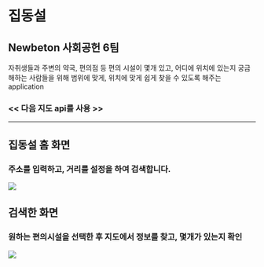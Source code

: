 # 집동설 
## Newbeton 사회공헌 6팀

자취생들과 주변의 약국, 편의점 등 편의 시설이 몇개 있고, 어디에 위치에 있는지 궁금해하는 사람들을 위해
범위에 맞게, 위치에 맞게 쉽게 찾을 수 있도록 해주는 application 

### << 다음 지도 api를 사용 >>
-----------------------------


## 집동설 홈 화면
### 주소를 입력하고, 거리를 설정을 하여 검색합니다.

<img src="https://user-images.githubusercontent.com/31756398/40898202-e859ad14-67fa-11e8-87da-7c2fe54508ce.png"/>

## 검색한 화면
### 원하는 편의시설을 선택한 후 지도에서 정보를 찾고, 몇개가 있는지 확인

<img src="https://user-images.githubusercontent.com/31756398/40898400-03d1ecf4-67fc-11e8-9a26-50fcbaabc270.png"/>



